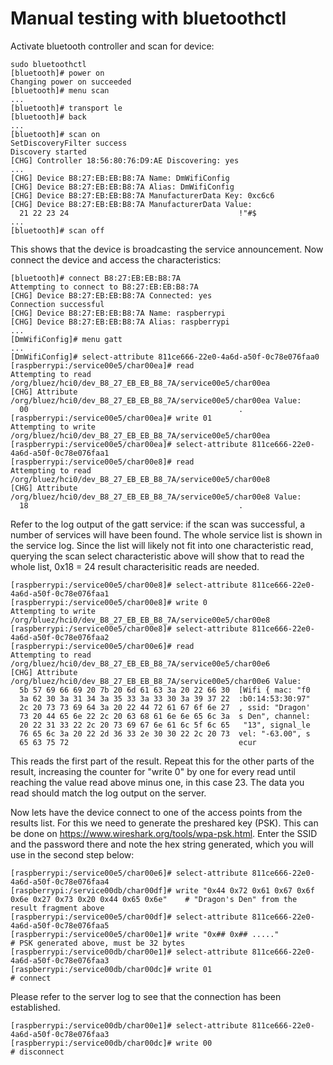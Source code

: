# Manual testing with bluetoothctl

Activate bluetooth controller and scan for device:

```
sudo bluetoothctl
[bluetooth]# power on
Changing power on succeeded
[bluetooth]# menu scan
...
[bluetooth]# transport le
[bluetooth]# back
...
[bluetooth]# scan on
SetDiscoveryFilter success
Discovery started
[CHG] Controller 18:56:80:76:D9:AE Discovering: yes
...
[CHG] Device B8:27:EB:EB:B8:7A Name: DmWifiConfig
[CHG] Device B8:27:EB:EB:B8:7A Alias: DmWifiConfig
[CHG] Device B8:27:EB:EB:B8:7A ManufacturerData Key: 0xc6c6
[CHG] Device B8:27:EB:EB:B8:7A ManufacturerData Value:
  21 22 23 24                                      !"#$
...
[bluetooth]# scan off
```

This shows that the device is broadcasting the service announcement.
Now connect the device and access the characteristics:

```
[bluetooth]# connect B8:27:EB:EB:B8:7A
Attempting to connect to B8:27:EB:EB:B8:7A
[CHG] Device B8:27:EB:EB:B8:7A Connected: yes
Connection successful
[CHG] Device B8:27:EB:EB:B8:7A Name: raspberrypi
[CHG] Device B8:27:EB:EB:B8:7A Alias: raspberrypi
...
[DmWifiConfig]# menu gatt
...
[DmWifiConfig]# select-attribute 811ce666-22e0-4a6d-a50f-0c78e076faa0
[raspberrypi:/service00e5/char00ea]# read
Attempting to read /org/bluez/hci0/dev_B8_27_EB_EB_B8_7A/service00e5/char00ea
[CHG] Attribute /org/bluez/hci0/dev_B8_27_EB_EB_B8_7A/service00e5/char00ea Value:
  00                                               .
[raspberrypi:/service00e5/char00ea]# write 01
Attempting to write /org/bluez/hci0/dev_B8_27_EB_EB_B8_7A/service00e5/char00ea
[raspberrypi:/service00e5/char00ea]# select-attribute 811ce666-22e0-4a6d-a50f-0c78e076faa1
[raspberrypi:/service00e5/char00e8]# read
Attempting to read /org/bluez/hci0/dev_B8_27_EB_EB_B8_7A/service00e5/char00e8
[CHG] Attribute /org/bluez/hci0/dev_B8_27_EB_EB_B8_7A/service00e5/char00e8 Value:
  18                                               .
```

Refer to the log output of the gatt service: if the scan was successful, a number of services will have been found.
The whole service list is shown in the service log. Since the list will likely not fit into one characteristic read,
querying the scan select characteristic above will show that to read the whole list, 0x18 = 24 result characterisitic reads are needed.


```
[raspberrypi:/service00e5/char00e8]# select-attribute 811ce666-22e0-4a6d-a50f-0c78e076faa1
[raspberrypi:/service00e5/char00e8]# write 0
Attempting to write /org/bluez/hci0/dev_B8_27_EB_EB_B8_7A/service00e5/char00e8
[raspberrypi:/service00e5/char00e8]# select-attribute 811ce666-22e0-4a6d-a50f-0c78e076faa2
[raspberrypi:/service00e5/char00e6]# read
Attempting to read /org/bluez/hci0/dev_B8_27_EB_EB_B8_7A/service00e5/char00e6
[CHG] Attribute /org/bluez/hci0/dev_B8_27_EB_EB_B8_7A/service00e5/char00e6 Value:
  5b 57 69 66 69 20 7b 20 6d 61 63 3a 20 22 66 30  [Wifi { mac: "f0
  3a 62 30 3a 31 34 3a 35 33 3a 33 30 3a 39 37 22  :b0:14:53:30:97"
  2c 20 73 73 69 64 3a 20 22 44 72 61 67 6f 6e 27  , ssid: "Dragon'
  73 20 44 65 6e 22 2c 20 63 68 61 6e 6e 65 6c 3a  s Den", channel:
  20 22 31 33 22 2c 20 73 69 67 6e 61 6c 5f 6c 65   "13", signal_le
  76 65 6c 3a 20 22 2d 36 33 2e 30 30 22 2c 20 73  vel: "-63.00", s
  65 63 75 72                                      ecur
```

This reads the first part of the result. Repeat this for the other parts of the result, increasing the counter for "write 0" by one for every read
until reaching the value read above minus one, in this case 23. The data you read should match the log output on the server.

Now lets have the device connect to one of the access points from the results list. For this we need to generate the preshared key (PSK).
This can be done on https://www.wireshark.org/tools/wpa-psk.html. Enter the SSID and the password there and note the hex string generated, which you will use in the second step below:

```
[raspberrypi:/service00e5/char00e6]# select-attribute 811ce666-22e0-4a6d-a50f-0c78e076faa4
[raspberrypi:/service00db/char00df]# write "0x44 0x72 0x61 0x67 0x6f 0x6e 0x27 0x73 0x20 0x44 0x65 0x6e"    # "Dragon's Den" from the result fragment above
[raspberrypi:/service00e5/char00df]# select-attribute 811ce666-22e0-4a6d-a50f-0c78e076faa5
[raspberrypi:/service00e5/char00e1]# write "0x## 0x## ....."                                                # PSK generated above, must be 32 bytes
[raspberrypi:/service00db/char00e1]# select-attribute 811ce666-22e0-4a6d-a50f-0c78e076faa3
[raspberrypi:/service00db/char00dc]# write 01                                                               # connect
```

Please refer to the server log to see that the connection has been established.

```
[raspberrypi:/service00db/char00e1]# select-attribute 811ce666-22e0-4a6d-a50f-0c78e076faa3
[raspberrypi:/service00db/char00dc]# write 00                                                               # disconnect
```


